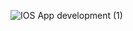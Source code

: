 ![IOS App development (1)](https://github.com/user-attachments/assets/09174104-aa53-4e54-b4a1-15d3bf3e4d29)
